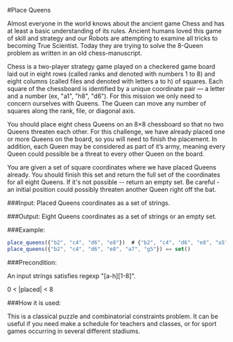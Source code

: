 #Place Queens

Almost everyone in the world knows about the ancient game Chess and has at least a basic understanding of its rules. Ancient humans loved this game of skill and strategy and our Robots are attempting to examine all tricks to becoming True Scientist. Today they are trying to solve the 8-Queen problem as written in an old chess-manuscript.

Chess is a two-player strategy game played on a checkered game board laid out in eight rows (called ranks and denoted with numbers 1 to 8) and eight columns (called files and denoted with letters a to h) of squares. Each square of the chessboard is identified by a unique coordinate pair — a letter and a number (ex, "a1", "h8", "d6"). For this mission we only need to concern ourselves with Queens. The Queen can move any number of squares along the rank, file, or diagonal axis.

You should place eight chess Queens on an 8×8 chessboard so that no two Queens threaten each other. For this challenge, we have already placed one or more Queens on the board, so you will need to finish the placement. In addition, each Queen may be considered as part of it’s army, meaning every Queen could possible be a threat to every other Queen on the board.

You are given a set of square coordinates where we have placed Queens already. You should finish this set and return the full set of the coordinates for all eight Queens. If it's not possible -- return an empty set. Be careful - an initial position could possibly threaten another Queen right off the bat.

###Input: Placed Queens coordinates as a set of strings.

###Output: Eight Queens coordinates as a set of strings or an empty set.

###Example:
```javascript
place_queens({"b2", "c4", "d6", "e8"})  # {"b2", "c4", "d6", "e8", "a5", "f3", "g1", "h7"}
place_queens({"b2", "c4", "d6", "e8", "a7", "g5"}) == set()
```
###Precondition:

An input strings satisfies regexp "[a-h][1-8]".

0 < |placed| < 8

###How it is used:

This is a classical puzzle and combinatorial constraints problem. It can be useful if you need make a schedule for teachers and classes, or for sport games occurring in several different stadiums.
